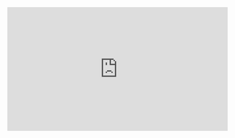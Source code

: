 <div style='padding:56.25% 0 0 0;position:relative;'><iframe src='https://vimeo.com/showcase/6122863/embed' allowfullscreen frameborder='0' style='position:absolute;top:0;left:0;width:100%;height:100%;'></iframe></div>
